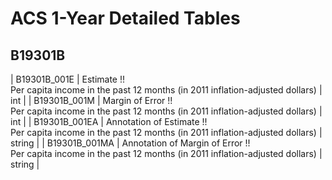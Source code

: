 # ACS 1-Year Detailed Tables

## B19301B

| B19301B_001E | Estimate !!<br>Per capita income in the past 12 months (in 2011 inflation-adjusted dollars) | int |
| B19301B_001M | Margin of Error !!<br>Per capita income in the past 12 months (in 2011 inflation-adjusted dollars) | int |
| B19301B_001EA | Annotation of Estimate !!<br>Per capita income in the past 12 months (in 2011 inflation-adjusted dollars) | string |
| B19301B_001MA | Annotation of Margin of Error !!<br>Per capita income in the past 12 months (in 2011 inflation-adjusted dollars) | string |

